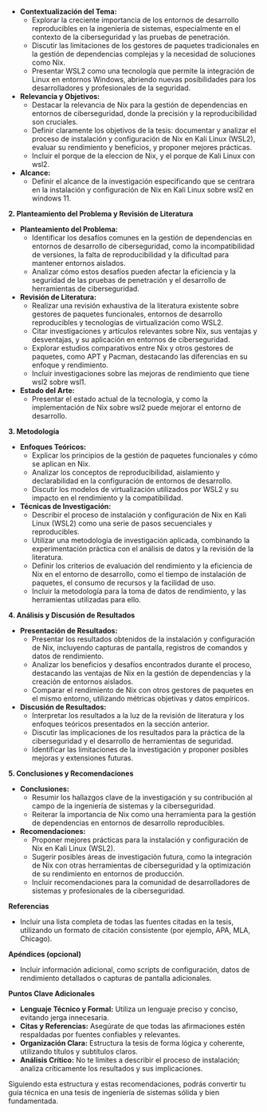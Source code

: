 
* **Contextualización del Tema:**
    * Explorar la creciente importancia de los entornos de desarrollo reproducibles en la ingeniería de sistemas, especialmente en el contexto de la ciberseguridad y las pruebas de penetración.
    * Discutir las limitaciones de los gestores de paquetes tradicionales en la gestión de dependencias complejas y la necesidad de soluciones como Nix.
    * Presentar WSL2 como una tecnología que permite la integración de Linux en entornos Windows, abriendo nuevas posibilidades para los desarrolladores y profesionales de la seguridad.
* **Relevancia y Objetivos:**
    * Destacar la relevancia de Nix para la gestión de dependencias en entornos de ciberseguridad, donde la precisión y la reproducibilidad son cruciales.
    * Definir claramente los objetivos de la tesis: documentar y analizar el proceso de instalación y configuración de Nix en Kali Linux (WSL2), evaluar su rendimiento y beneficios, y proponer mejores prácticas.
    * Incluir el porque de la eleccion de Nix, y el porque de Kali Linux con wsl2.
* **Alcance:**
    * Definir el alcance de la investigación especificando que se centrara en la instalación y configuración de Nix en Kali Linux sobre wsl2 en windows 11.

**2. Planteamiento del Problema y Revisión de Literatura**

* **Planteamiento del Problema:**
    * Identificar los desafíos comunes en la gestión de dependencias en entornos de desarrollo de ciberseguridad, como la incompatibilidad de versiones, la falta de reproducibilidad y la dificultad para mantener entornos aislados.
    * Analizar cómo estos desafíos pueden afectar la eficiencia y la seguridad de las pruebas de penetración y el desarrollo de herramientas de ciberseguridad.
* **Revisión de Literatura:**
    * Realizar una revisión exhaustiva de la literatura existente sobre gestores de paquetes funcionales, entornos de desarrollo reproducibles y tecnologías de virtualización como WSL2.
    * Citar investigaciones y artículos relevantes sobre Nix, sus ventajas y desventajas, y su aplicación en entornos de ciberseguridad.
    * Explorar estudios comparativos entre Nix y otros gestores de paquetes, como APT y Pacman, destacando las diferencias en su enfoque y rendimiento.
    * Incluir investigaciones sobre las mejoras de rendimiento que tiene wsl2 sobre wsl1.
* **Estado del Arte:**
    * Presentar el estado actual de la tecnología, y como la implementación de Nix sobre wsl2 puede mejorar el entorno de desarrollo.

**3. Metodología**

* **Enfoques Teóricos:**
    * Explicar los principios de la gestión de paquetes funcionales y cómo se aplican en Nix.
    * Analizar los conceptos de reproducibilidad, aislamiento y declarabilidad en la configuración de entornos de desarrollo.
    * Discutir los modelos de virtualización utilizados por WSL2 y su impacto en el rendimiento y la compatibilidad.
* **Técnicas de Investigación:**
    * Describir el proceso de instalación y configuración de Nix en Kali Linux (WSL2) como una serie de pasos secuenciales y reproducibles.
    * Utilizar una metodología de investigación aplicada, combinando la experimentación práctica con el análisis de datos y la revisión de la literatura.
    * Definir los criterios de evaluación del rendimiento y la eficiencia de Nix en el entorno de desarrollo, como el tiempo de instalación de paquetes, el consumo de recursos y la facilidad de uso.
    * Incluir la metodología para la toma de datos de rendimiento, y las herramientas utilizadas para ello.

**4. Análisis y Discusión de Resultados**

* **Presentación de Resultados:**
    * Presentar los resultados obtenidos de la instalación y configuración de Nix, incluyendo capturas de pantalla, registros de comandos y datos de rendimiento.
    * Analizar los beneficios y desafíos encontrados durante el proceso, destacando las ventajas de Nix en la gestión de dependencias y la creación de entornos aislados.
    * Comparar el rendimiento de Nix con otros gestores de paquetes en el mismo entorno, utilizando métricas objetivas y datos empíricos.
* **Discusión de Resultados:**
    * Interpretar los resultados a la luz de la revisión de literatura y los enfoques teóricos presentados en la sección anterior.
    * Discutir las implicaciones de los resultados para la práctica de la ciberseguridad y el desarrollo de herramientas de seguridad.
    * Identificar las limitaciones de la investigación y proponer posibles mejoras y extensiones futuras.

**5. Conclusiones y Recomendaciones**

* **Conclusiones:**
    * Resumir los hallazgos clave de la investigación y su contribución al campo de la ingeniería de sistemas y la ciberseguridad.
    * Reiterar la importancia de Nix como una herramienta para la gestión de dependencias en entornos de desarrollo reproducibles.
* **Recomendaciones:**
    * Proponer mejores prácticas para la instalación y configuración de Nix en Kali Linux (WSL2).
    * Sugerir posibles áreas de investigación futura, como la integración de Nix con otras herramientas de ciberseguridad y la optimización de su rendimiento en entornos de producción.
    * Incluir recomendaciones para la comunidad de desarrolladores de sistemas y profesionales de la ciberseguridad.

**Referencias**

* Incluir una lista completa de todas las fuentes citadas en la tesis, utilizando un formato de citación consistente (por ejemplo, APA, MLA, Chicago).

**Apéndices (opcional)**

* Incluir información adicional, como scripts de configuración, datos de rendimiento detallados o capturas de pantalla adicionales.

**Puntos Clave Adicionales**

* **Lenguaje Técnico y Formal:** Utiliza un lenguaje preciso y conciso, evitando jerga innecesaria.
* **Citas y Referencias:** Asegúrate de que todas las afirmaciones estén respaldadas por fuentes confiables y relevantes.
* **Organización Clara:** Estructura la tesis de forma lógica y coherente, utilizando títulos y subtítulos claros.
* **Análisis Crítico:** No te limites a describir el proceso de instalación; analiza críticamente los resultados y sus implicaciones.

Siguiendo esta estructura y estas recomendaciones, podrás convertir tu guía técnica en una tesis de ingeniería de sistemas sólida y bien fundamentada.
